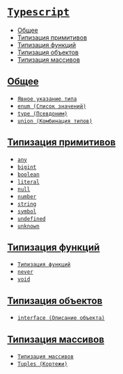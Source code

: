 # [`Typescript`](../index.md)

- [Общее](#общее)
- [Типизация примитивов](#типизация-примитивов)
- [Типизация функций](#типизация-функций)
- [Типизация объектов](#типизация-объектов)
- [Типизация массивов](#типизация-массивов)

## [Общее](#typescript)

- [`Явное указание типа`](<./Общее/Явное указание типа.md>)
- [`enum (Список значений)`](<./Общее/enum (Список значений).md>)
- [`type (Псевдоним)`](<./Общее/type (Псевдоним).md>)
- [`union (Комбинация типов)`](<./Общее/union (Комбинация типов).md>)

## [Типизация примитивов](#typescript)

- [`any`](<./Типизация примитивов/any.md>)
- [`bigint`](<./Типизация примитивов/bigint.md>)
- [`boolean`](<./Типизация примитивов/boolean.md>)
- [`literal`](<./Типизация примитивов/literal.md>)
- [`null`](<./Типизация примитивов/null.md>)
- [`number`](<./Типизация примитивов/number.md>)
- [`string`](<./Типизация примитивов/string.md>)
- [`symbol`](<./Типизация примитивов/symbol.md>)
- [`undefined`](<./Типизация примитивов/undefined.md>)
- [`unknown`](<./Типизация примитивов/unknown.md>)

## [Типизация функций](#typescript)

- [`Типизация функций`](<./Типизация функций/Типизация функций.md>)
- [`never`](<./Типы/never (Не завершится).md>)
- [`void`](<./Типы/void (Ничего не возвращает).md>)

## [Типизация объектов](#typescript)

- [`interface (Описание объекта)`](<./Типизация объектов/interface (Описание объекта).md>)

## [Типизация массивов](#typescript)

- [`Типизация массивов`](<./Типизация массивов/Типизация массивов.md>)
- [`Tuples (Кортежи)`](<./Типизация массивов/Tuples (Кортежи).md>)
